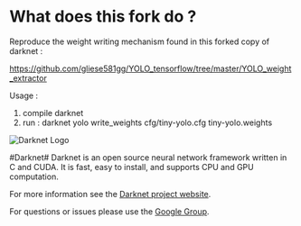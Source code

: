 What does this fork do ?
=======================

Reproduce the weight writing mechanism found in this forked copy of darknet :

https://github.com/gliese581gg/YOLO_tensorflow/tree/master/YOLO_weight_extractor

Usage :
1. compile darknet
2. run : darknet yolo write_weights cfg/tiny-yolo.cfg tiny-yolo.weights


![Darknet Logo](http://pjreddie.com/media/files/darknet-black-small.png)

#Darknet#
Darknet is an open source neural network framework written in C and CUDA. It is fast, easy to install, and supports CPU and GPU computation.

For more information see the [Darknet project website](http://pjreddie.com/darknet).

For questions or issues please use the [Google Group](https://groups.google.com/forum/#!forum/darknet).
